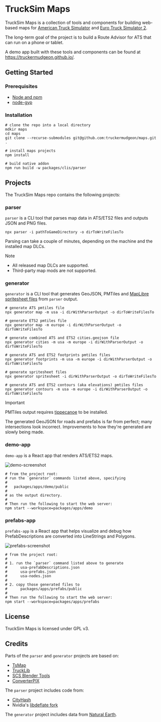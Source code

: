 # TruckSim Maps

TruckSim Maps is a collection of tools and components for building web-based maps for
[American Truck Simulator](https://americantrucksimulator.com/) and
[Euro Truck Simulator 2](https://eurotrucksimulator2.com/).

The long-term goal of the project is to build a Route Advisor for ATS that can run on a
phone or tablet.

A demo app built with these tools and components can be found at https://truckermudgeon.github.io/.

## Getting Started

### Prerequisites

- [Node and npm](https://docs.npmjs.com/downloading-and-installing-node-js-and-npm)
- [node-gyp](https://github.com/nodejs/node-gyp)

### Installation

```shell
# clone the repo into a local directory
mdkir maps
cd maps
git clone --recurse-submodules git@github.com:truckermudgeon/maps.git .

# install maps projects
npm install

# build native addon
npm run build -w packages/clis/parser
```

## Projects

The TruckSim Maps repo contains the following projects:

### parser

`parser` is a CLI tool that parses map data in ATS/ETS2 files and outputs JSON and
PNG files.

```shell
npx parser -i pathToGameDirectory -o dirToWriteFilesTo
```

Parsing can take a couple of minutes, depending on the machine and the installed map DLCs.

> [!NOTE]
>
> - All released map DLCs are supported.
> - Third-party map mods are not supported.

### generator

`generator` is a CLI tool that generates GeoJSON, PMTiles and [MapLibre](https://maplibre.org/)
[spritesheet files](https://maplibre.org/maplibre-style-spec/sprite/) from `parser` output.

```shell
# generate ATS pmtiles file
npx generator map -m usa -i dirWithParserOutput -o dirToWriteFilesTo

# generate ETS2 pmtiles file
npx generator map -m europe -i dirWithParserOutput -o dirToWriteFilesTo

# generate combined ATS and ETS2 cities.geojson file
npx generator cities -m usa -m europe -i dirWithParserOutput -o dirToWriteFilesTo

# generate ATS and ETS2 footprints pmtiles files
npx generator footprints -m usa -m europe -i dirWithParserOutput -o dirToWriteFilesTo

# generate spritesheet files
npx generator spritesheet -i dirWithParserOutput -o dirToWriteFilesTo

# generate ATS and ETS2 contours (aka elevations) pmtiles files
npx generator contours -m usa -m europe -i dirWithParserOutput -o dirToWriteFilesTo
```

> [!IMPORTANT]
> PMTiles output requires [tippecanoe](https://github.com/felt/tippecanoe) to be installed.

The generated GeoJSON for roads and prefabs is far from perfect; many
intersections look incorrect. Improvements to how they're generated
are slowly being made.

### demo-app

`demo-app` is a React app that renders ATS/ETS2 maps.

![demo-screenshot](https://raw.githubusercontent.com/truckermudgeon/maps/main/packages/apps/demo/screenshot.png)

```shell
# from the project root:
# run the `generator` commands listed above, specifying
#
#   packages/apps/demo/public
#
# as the output directory.
#
# Then run the following to start the web server:
npm start --workspace=packages/apps/demo
```

### prefabs-app

`prefabs-app` is a React app that helps visualize and debug how PrefabDescriptions are converted into LineStrings and Polygons.

![prefabs-screenshot](https://raw.githubusercontent.com/truckermudgeon/maps/main/packages/apps/prefabs/screenshot.png)

```shell
# from the project root:
#
# 1. run the `parser` command listed above to generate
#      usa-prefabDescriptions.json
#      usa-prefabs.json
#      usa-nodes.json
#
# 2. copy those generated files to
#      packages/apps/prefabs/public
#
# Then run the following to start the web server:
npm start --workspace=packages/apps/prefabs
```

## License

TruckSim Maps is licensed under GPL v3.

## Credits

Parts of the `parser` and `generator` projects are based on:

- [TsMap](https://github.com/dariowouters/ts-map/)
- [TruckLib](https://github.com/sk-zk/TruckLib/)
- [SCS Blender Tools](https://github.com/SCSSoftware/BlenderTools)
- [ConverterPIX](https://github.com/mwl4/ConverterPIX/)

The `parser` project includes code from:

- [CityHash](https://github.com/google/cityhash)
- Nvidia's [libdeflate fork](https://github.com/NVIDIA/libdeflate)

The `generator` project includes data from [Natural Earth](https://www.naturalearthdata.com/).
